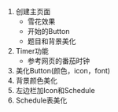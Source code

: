 1. 创建主页面 
   - 雪花效果
   - 开始的Button
   - 题目和背景美化
2. Timer功能
   - 参考网页的番茄时钟
3. 美化Button(颜色，icon，font)
4. 背景颜色美化
5. 左边栏加Icon和Schedule
6. Schedule表美化